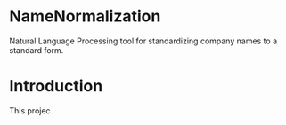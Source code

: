 # NameNormalization
Natural Language Processing tool for standardizing company names to a standard form.

# Introduction
This projec